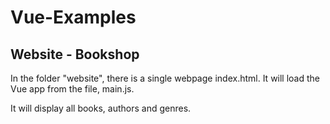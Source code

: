 # Vue-Examples

## Website - Bookshop

In the folder "website", there is a single webpage index.html. It will load the Vue app from the file, main.js.

It will display all books, authors and genres.